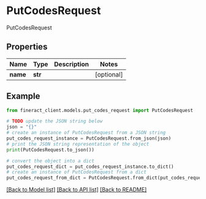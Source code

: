 # PutCodesRequest

PutCodesRequest

## Properties

Name | Type | Description | Notes
------------ | ------------- | ------------- | -------------
**name** | **str** |  | [optional] 

## Example

```python
from fineract_client.models.put_codes_request import PutCodesRequest

# TODO update the JSON string below
json = "{}"
# create an instance of PutCodesRequest from a JSON string
put_codes_request_instance = PutCodesRequest.from_json(json)
# print the JSON string representation of the object
print(PutCodesRequest.to_json())

# convert the object into a dict
put_codes_request_dict = put_codes_request_instance.to_dict()
# create an instance of PutCodesRequest from a dict
put_codes_request_from_dict = PutCodesRequest.from_dict(put_codes_request_dict)
```
[[Back to Model list]](../README.md#documentation-for-models) [[Back to API list]](../README.md#documentation-for-api-endpoints) [[Back to README]](../README.md)



